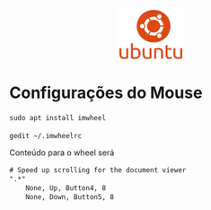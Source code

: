 <div style="text-align:center; width:100%">
    <img src="m.webp" width="120" height="90">
</div>

# Configurações do Mouse

```
sudo apt install imwheel

gedit ~/.imwheelrc

```
Conteúdo para o wheel será
```
# Speed up scrolling for the document viewer
".*"
    None, Up, Button4, 8
    None, Down, Button5, 8
```
